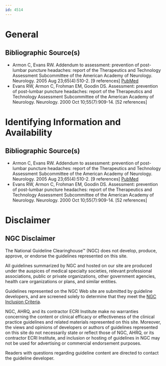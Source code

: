 ```yaml
---
id: 4514
---
```


# General

## Bibliographic Source(s)

- Armon C, Evans RW. Addendum to assessment: prevention of post-lumbar puncture headaches: report of the Therapeutics and Technology Assessment Subcommittee of the American Academy of Neurology. Neurology. 2005 Aug 23;65(4):510-2. [9 references] [ PubMed ](http://www.ncbi.nlm.nih.gov/entrez/query.fcgi?cmd=Retrieve&db=pubmed&dopt=Abstract&list_uids=16116106)
- Evans RW, Armon C, Frohman EM, Goodin DS. Assessment: prevention of post-lumbar puncture headaches: report of the Therapeutics and Technology Assessment Subcommittee of the American Academy of Neurology. Neurology. 2000 Oct 10;55(7):909-14. [52 references]

# Identifying Information and Availability

## Bibliographic Source(s)

- Armon C, Evans RW. Addendum to assessment: prevention of post-lumbar puncture headaches: report of the Therapeutics and Technology Assessment Subcommittee of the American Academy of Neurology. Neurology. 2005 Aug 23;65(4):510-2. [9 references] [ PubMed ](http://www.ncbi.nlm.nih.gov/entrez/query.fcgi?cmd=Retrieve&db=pubmed&dopt=Abstract&list_uids=16116106)
- Evans RW, Armon C, Frohman EM, Goodin DS. Assessment: prevention of post-lumbar puncture headaches: report of the Therapeutics and Technology Assessment Subcommittee of the American Academy of Neurology. Neurology. 2000 Oct 10;55(7):909-14. [52 references]

# Disclaimer

## NGC Disclaimer

The National Guideline Clearinghouse™ (NGC) does not develop, produce, approve, or endorse the guidelines represented on this site.

All guidelines summarized by NGC and hosted on our site are produced under the auspices of medical specialty societies, relevant professional associations, public or private organizations, other government agencies, health care organizations or plans, and similar entities.

Guidelines represented on the NGC Web site are submitted by guideline developers, and are screened solely to determine that they meet the [NGC Inclusion Criteria](/help-and-about/summaries/inclusion-criteria).

NGC, AHRQ, and its contractor ECRI Institute make no warranties concerning the content or clinical efficacy or effectiveness of the clinical practice guidelines and related materials represented on this site. Moreover, the views and opinions of developers or authors of guidelines represented on this site do not necessarily state or reflect those of NGC, AHRQ, or its contractor ECRI Institute, and inclusion or hosting of guidelines in NGC may not be used for advertising or commercial endorsement purposes.

Readers with questions regarding guideline content are directed to contact the guideline developer.

